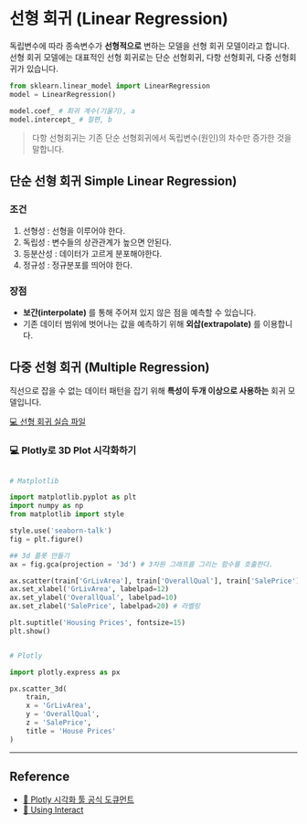 # 선형 회귀 (Linear Regression)
독립변수에 따라 종속변수가 **선형적으로** 변하는 모델을 선형 회귀 모델이라고 합니다. 선형 회귀 모델에는 대표적인 선형 회귀로는 단순 선형회귀, 다항 선형회귀, 다중 선형회귀가 있습니다.

```py
from sklearn.linear_model import LinearRegression
model = LinearRegression()

model.coef_ # 회귀 계수(기울기), a
model.intercept_ # 절편, b
```

> 다항 선형회귀는 기존 단순 선형회귀에서 독립변수(원인)의 차수만 증가한 것을 말합니다.

## 단순 선형 회귀 Simple Linear Regression)


### 조건
1. 선형성 : 선형을 이루어야 한다.
2. 독립성 : 변수들의 상관관계가 높으면 안된다.
3. 등분산성 : 데이터가 고르게 분포해야한다.
4. 정규성 : 정규분포를 띄어야 한다.

### 장점
- **보간(interpolate)** 를 통해 주어져 있지 않은 점을 예측할 수 있습니다.
- 기존 데이터 범위에 벗어나는 값을 예측하기 위해 **외삽(extrapolate)** 를 이용합니다.

## 다중 선형 회귀 (Multiple Regression)

직선으로 잡을 수 없는 데이터 패턴을 잡기 위해 **특성이 두개 이상으로 사용하는** 회귀 모델입니다. 

[💻 선형 회귀 실습 파일]()

### 💻 Plotly로 3D Plot 시각화하기

```py

# Matplotlib

import matplotlib.pyplot as plt
import numpy as np
from matplotlib import style

style.use('seaborn-talk')
fig = plt.figure()

## 3d 플롯 만들기
ax = fig.gca(projection = '3d') # 3차원 그래프를 그리는 함수를 호출한다.

ax.scatter(train['GrLivArea'], train['OverallQual'], train['SalePrice']) # 3차원 데이터 기입하기
ax.set_xlabel('GrLivArea', labelpad=12)
ax.set_ylabel('OverallQual', labelpad=10)
ax.set_zlabel('SalePrice', labelpad=20) # 라벨링

plt.suptitle('Housing Prices', fontsize=15)
plt.show()


# Plotly

import plotly.express as px

px.scatter_3d(
    train,
    x = 'GrLivArea',
    y = 'OverallQual',
    z = 'SalePrice',
    title = 'House Prices'
)
```

---

## Reference
- [🔗 Plotly 시각화 툴 공식 도큐먼트](https://plotly.com/python/getting-started/#jupyterlab-support-python-35)
- [🔗 Using Interact](https://ipywidgets.readthedocs.io/en/stable/examples/Using%20Interact.html#Using-Interact)